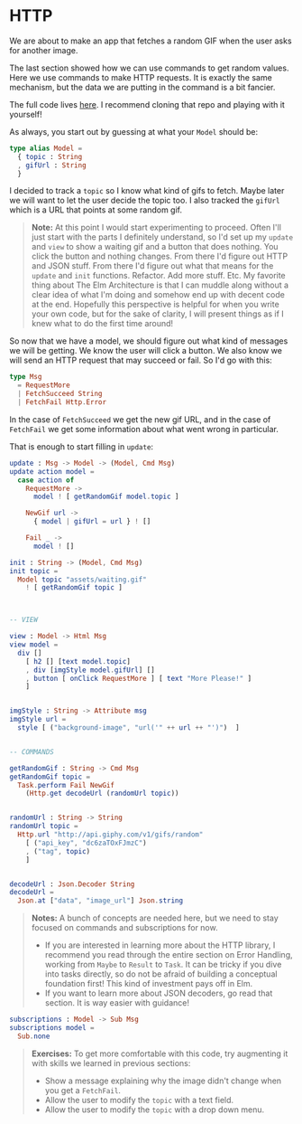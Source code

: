 # HTTP

We are about to make an app that fetches a random GIF when the user asks for another image.

The last section showed how we can use commands to get random values. Here we use commands to make HTTP requests. It is exactly the same mechanism, but the data we are putting in the command is a bit fancier.

The full code lives [here](TODO). I recommend cloning that repo and playing with it yourself!

As always, you start out by guessing at what your `Model` should be:

```elm
type alias Model =
  { topic : String
  , gifUrl : String
  }
```

I decided to track a `topic` so I know what kind of gifs to fetch. Maybe later we will want to let the user decide the topic too. I also tracked the `gifUrl` which is a URL that points at some random gif.

> **Note:** At this point I would start experimenting to proceed. Often I'll just start with the parts I definitely understand, so I'd set up my `update` and `view` to show a waiting gif and a button that does nothing. You click the button and nothing changes. From there I'd figure out HTTP and JSON stuff. From there I'd figure out what that means for the `update` and `init` functions. Refactor. Add more stuff. Etc. My favorite thing about The Elm Architecture is that I can muddle along without a clear idea of what I'm doing and somehow end up with decent code at the end. Hopefully this perspective is helpful for when you write your own code, but for the sake of clarity, I will present things as if I knew what to do the first time around!

So now that we have a model, we should figure out what kind of messages we will be getting. We know the user will click a button. We also know we will send an HTTP request that may succeed or fail. So I'd go with this:

```elm
type Msg
  = RequestMore
  | FetchSucceed String
  | FetchFail Http.Error
```

In the case of `FetchSucceed` we get the new gif URL, and in the case of `FetchFail` we get some information about what went wrong in particular.

That is enough to start filling in `update`:

```elm
update : Msg -> Model -> (Model, Cmd Msg)
update action model =
  case action of
    RequestMore ->
      model ! [ getRandomGif model.topic ]

    NewGif url ->
      { model | gifUrl = url } ! []

    Fail _ ->
      model ! []
```



```elm
init : String -> (Model, Cmd Msg)
init topic =
  Model topic "assets/waiting.gif"
    ! [ getRandomGif topic ]



-- VIEW

view : Model -> Html Msg
view model =
  div []
    [ h2 [] [text model.topic]
    , div [imgStyle model.gifUrl] []
    , button [ onClick RequestMore ] [ text "More Please!" ]
    ]


imgStyle : String -> Attribute msg
imgStyle url =
  style [ ("background-image", "url('" ++ url ++ "')")  ]


-- COMMANDS

getRandomGif : String -> Cmd Msg
getRandomGif topic =
  Task.perform Fail NewGif
    (Http.get decodeUrl (randomUrl topic))


randomUrl : String -> String
randomUrl topic =
  Http.url "http://api.giphy.com/v1/gifs/random"
    [ ("api_key", "dc6zaTOxFJmzC")
    , ("tag", topic)
    ]


decodeUrl : Json.Decoder String
decodeUrl =
  Json.at ["data", "image_url"] Json.string
```

> **Notes:** A bunch of concepts are needed here, but we need to stay focused on commands and subscriptions for now.
> 
>   - If you are interested in learning more about the HTTP library, I recommend you read through the entire section on Error Handling, working from `Maybe` to `Result` to `Task`. It can be tricky if you dive into tasks directly, so do not be afraid of building a conceptual foundation first! This kind of investment pays off in Elm.
>   - If you want to learn more about JSON decoders, go read that section. It is way easier with guidance!

```elm
subscriptions : Model -> Sub Msg
subscriptions model =
  Sub.none
```

> **Exercises:** To get more comfortable with this code, try augmenting it with skills we learned in previous sections:
> 
>   - Show a message explaining why the image didn't change when you get a `FetchFail`.
>   - Allow the user to modify the `topic` with a text field.
>   - Allow the user to modify the `topic` with a drop down menu.


